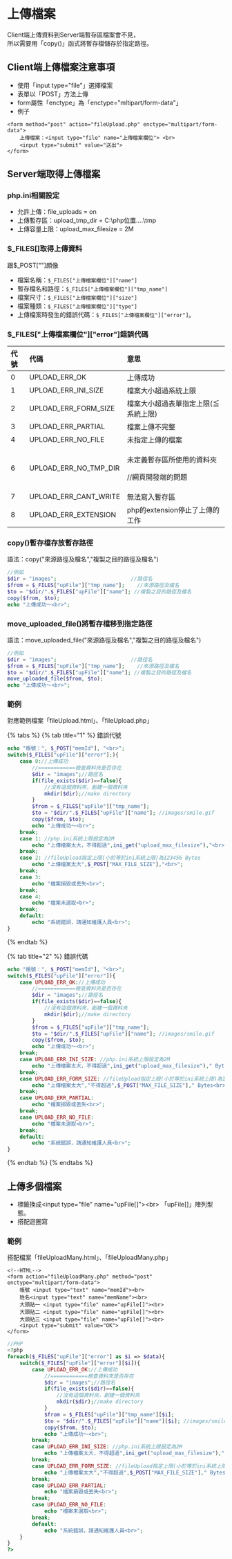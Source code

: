 # 上傳檔案

Client端上傳資料到Server端暫存區檔案會不見，  
所以需要用「copy\(\)」函式將暫存檔儲存於指定路徑。

## Client端上傳檔案注意事項

* 使用「input type="file"」選擇檔案
* 表單以「POST」方法上傳
* form屬性「enctype」為「enctype="mltipart/form-data"」
* 例子

```markup
<form method="post" action="fileUpload.php" enctype="multipart/form-data">
    上傳檔案：<input type="file" name="上傳檔案欄位"> <br>
    <input type="submit" value="送出">
</form>
```

## Server端取得上傳檔案

### php.ini相關設定

* 允許上傳：file\_uploads = on
* 上傳暫存區：upload\_tmp\_dir = C:\php位置....\tmp
* 上傳容量上限：upload\_max\_filesize = 2M

### $\_FILES\[\]取得上傳資料

跟$\_POST\[""\]頗像

* 檔案名稱：`$_FILES["上傳檔案欄位"]["name"]`
* 暫存檔名和路徑：`$_FILES["上傳檔案欄位"]["tmp_name"]`
* 檔案尺寸：`$_FILES["上傳檔案欄位"]["size"]`
* 檔案種類：`$_FILES["上傳檔案欄位"]["type"]`
* 上傳檔案時發生的錯誤代碼：`$_FILES["上傳檔案欄位"]["error"]`。

### $\_FILES\["上傳檔案欄位"\]\["error"\]錯誤代碼

<table>
  <thead>
    <tr>
      <th style="text-align:left">&#x4EE3;&#x865F;</th>
      <th style="text-align:left">&#x4EE3;&#x78BC;</th>
      <th style="text-align:left">&#x610F;&#x601D;</th>
    </tr>
  </thead>
  <tbody>
    <tr>
      <td style="text-align:left">0</td>
      <td style="text-align:left">UPLOAD_ERR_OK</td>
      <td style="text-align:left">&#x4E0A;&#x50B3;&#x6210;&#x529F;</td>
    </tr>
    <tr>
      <td style="text-align:left">1</td>
      <td style="text-align:left">UPLOAD_ERR_INI_SIZE</td>
      <td style="text-align:left">&#x6A94;&#x6848;&#x5927;&#x5C0F;&#x8D85;&#x904E;&#x7CFB;&#x7D71;&#x4E0A;&#x9650;</td>
    </tr>
    <tr>
      <td style="text-align:left">2</td>
      <td style="text-align:left">UPLOAD_ERR_FORM_SIZE</td>
      <td style="text-align:left">&#x6A94;&#x6848;&#x5927;&#x5C0F;&#x8D85;&#x904E;&#x8868;&#x55AE;&#x6307;&#x5B9A;&#x4E0A;&#x9650;(&#x2266;&#x7CFB;&#x7D71;&#x4E0A;&#x9650;)</td>
    </tr>
    <tr>
      <td style="text-align:left">3</td>
      <td style="text-align:left">UPLOAD_ERR_PARTIAL</td>
      <td style="text-align:left">&#x6A94;&#x6848;&#x4E0A;&#x50B3;&#x4E0D;&#x5B8C;&#x6574;</td>
    </tr>
    <tr>
      <td style="text-align:left">4</td>
      <td style="text-align:left">UPLOAD_ERR_NO_FILE</td>
      <td style="text-align:left">&#x672A;&#x6307;&#x5B9A;&#x4E0A;&#x50B3;&#x7684;&#x6A94;&#x6848;</td>
    </tr>
    <tr>
      <td style="text-align:left">6</td>
      <td style="text-align:left">UPLOAD_ERR_NO_TMP_DIR</td>
      <td style="text-align:left">
        <p>&#x672A;&#x5B9A;&#x7FA9;&#x66AB;&#x5B58;&#x5340;&#x6240;&#x4F7F;&#x7528;&#x7684;&#x8CC7;&#x6599;&#x593E;</p>
        <p>//&#x7DB2;&#x9801;&#x958B;&#x767C;&#x7AEF;&#x7684;&#x554F;&#x984C;</p>
      </td>
    </tr>
    <tr>
      <td style="text-align:left">7</td>
      <td style="text-align:left">UPLOAD_ERR_CANT_WRITE</td>
      <td style="text-align:left">&#x7121;&#x6CD5;&#x5BEB;&#x5165;&#x66AB;&#x5B58;&#x5340;</td>
    </tr>
    <tr>
      <td style="text-align:left">8</td>
      <td style="text-align:left">UPLOAD_ERR_EXTENSION</td>
      <td style="text-align:left">php&#x7684;extension&#x505C;&#x6B62;&#x4E86;&#x4E0A;&#x50B3;&#x7684;&#x5DE5;&#x4F5C;</td>
    </tr>
  </tbody>
</table>

### copy\(\)暫存檔存放暫存路徑

語法：copy\("來源路徑及檔名","複製之目的路徑及檔名"\)

```php
//例如
$dir = "images";                        //路徑名
$from = $_FILES["upFile"]["tmp_name"];    //來源路徑及檔名
$to = "$dir/".$_FILES["upFile"]["name"]; //複製之目的路徑及檔名
copy($from, $to);
echo "上傳成功～<br>";
```

### move\_uploaded\_file\(\)將暫存檔移到指定路徑

語法：move\_uploaded\_file\("來源路徑及檔名","複製之目的路徑及檔名"\)

```php
//例如
$dir = "images";                        //路徑名
$from = $_FILES["upFile"]["tmp_name"];    //來源路徑及檔名
$to = "$dir/".$_FILES["upFile"]["name"]; //複製之目的路徑及檔名
move_uploaded_file($from, $to);
echo "上傳成功～<br>";
```

### 範例

對應範例檔案「fileUpload.html」、「fileUpload.php」

{% tabs %}
{% tab title="1" %}
錯誤代號

```php
echo "帳號：", $_POST["memId"], "<br>";
switch($_FILES["upFile"]["error"];){
    case 0://上傳成功
        //============檢查資料夾是否存在
        $dir = "images";//路徑名
        if(file_exists($dir)==false){
            //沒有這個資料夾，創建一個資料夾
            mkdir($dir);//make directory
        }
        $from = $_FILES["upFile"]["tmp_name"];
        $to = "$dir/".$_FILES["upFile"]["name"]; //images/smile.gif
        copy($from, $to);
        echo "上傳成功～<br>";
    break;
    case 1: //php.ini系統上限設定為2M
        echo "上傳檔案太大，不得超過",ini_get("upload_max_filesize"),"<br>";
    break;
    case 2: //fileUpload指定上限(小於等於ini系統上限)為123456 Bytes
        echo "上傳檔案太大",$_POST["MAX_FILE_SIZE"],"<br>";
    break;
    case 3:
        echo "檔案損毀或丟失<br>";
    break;
    case 4:
        echo "檔案未選取<br>";
    break;
    default:
        echo "系統錯誤，請通知維護人員<br>";
}
```
{% endtab %}

{% tab title="2" %}
錯誤代碼

```php
echo "帳號：", $_POST["memId"], "<br>";
switch($_FILES["upFile"]["error"]){
    case UPLOAD_ERR_OK://上傳成功
        //============檢查資料夾是否存在
        $dir = "images";//路徑名
        if(file_exists($dir)==false){
            //沒有這個資料夾，創建一個資料夾
            mkdir($dir);//make directory
        }
        $from = $_FILES["upFile"]["tmp_name"];
        $to = "$dir/".$_FILES["upFile"]["name"]; //images/smile.gif
        copy($from, $to);
        echo "上傳成功～<br>";
    break;
    case UPLOAD_ERR_INI_SIZE: //php.ini系統上限設定為2M
        echo "上傳檔案太大，不得超過",ini_get("upload_max_filesize")," Bytes<br>";
    break;
    case UPLOAD_ERR_FORM_SIZE: //fileUpload指定上限(小於等於ini系統上限)為123456 Bytes
        echo "上傳檔案太大","不得超過",$_POST["MAX_FILE_SIZE"]," Bytes<br>";
    break;
    case UPLOAD_ERR_PARTIAL:
        echo "檔案損毀或丟失<br>";
    break;
    case UPLOAD_ERR_NO_FILE:
        echo "檔案未選取<br>";
    break;
    default:
        echo "系統錯誤，請通知維護人員<br>";
}
```
{% endtab %}
{% endtabs %}

## 上傳多個檔案

* 標籤換成&lt;input type="file" name="upFile\[\]"&gt;&lt;br&gt;  「upFile\[\]」陣列型態。
* 搭配迴圈寫

### 範例

搭配檔案「fileUploadMany.html」、「fileUploadMany.php」

```markup
<!--HTML-->
<form action="fileUploadMany.php" method="post" enctype="multipart/form-data">
    帳號 <input type="text" name="memId"><br>
    姓名<input type="text" name="memName"><br>	
    大頭貼一 <input type="file" name="upFile[]"><br>
    大頭貼二 <input type="file" name="upFile[]"><br>
    大頭貼三 <input type="file" name="upFile[]"><br>
    <input type="submit" value="OK">
</form>  
```

```php
//PHP
<?php 
foreach($_FILES["upFile"]["error"] as $i => $data){
    switch($_FILES["upFile"]["error"][$i]){
        case UPLOAD_ERR_OK://上傳成功
            //============檢查資料夾是否存在
            $dir = "images";//路徑名
            if(file_exists($dir)==false){
                //沒有這個資料夾，創建一個資料夾
                mkdir($dir);//make directory
            }
            $from = $_FILES["upFile"]["tmp_name"][$i];
            $to = "$dir/".$_FILES["upFile"]["name"][$i]; //images/smile.gif
            copy($from, $to);
            echo "上傳成功～<br>";
        break;
        case UPLOAD_ERR_INI_SIZE: //php.ini系統上限設定為2M
            echo "上傳檔案太大，不得超過",ini_get("upload_max_filesize")," Bytes<br>";
        break;
        case UPLOAD_ERR_FORM_SIZE: //fileUpload指定上限(小於等於ini系統上限)為123456 Bytes
            echo "上傳檔案太大","不得超過",$_POST["MAX_FILE_SIZE"]," Bytes<br>";
        break;
        case UPLOAD_ERR_PARTIAL:
            echo "檔案損毀或丟失<br>";
        break;
        case UPLOAD_ERR_NO_FILE:
            echo "檔案未選取<br>";
        break;
        default:
            echo "系統錯誤，請通知維護人員<br>";
    }
}
?>
```

